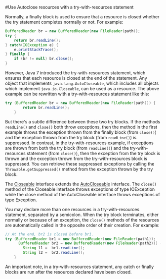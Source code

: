 #Use Autoclose resources with a try-with-resources statement

Normally, a finally block is used to ensure that a resource is closed whether the try statement completes normally or not. For example:
````java
BufferedReader br = new BufferedReader(new FileReader(path));
try {
    return br.readLine();
} catch(IOException e) {
    e.printStackTrace();
} finally {
    if (br != null) br.close();
}
```` 

However, Java 7 introduced the try-with-resources statement, which ensures that each resource is closed at the end of the statement. Any object that implements `java.lang.AutoCloseable`, which includes all objects which implement `java.io.Closeable`, can be used as a resource. The above example can be rewritten with a try-with-resources statement like this:
````java
try (BufferedReader br = new BufferedReader(new FileReader(path))) {
        return br.readLine();
    }
````

But there's a subtle difference between these two try blocks. If the methods `readLine()` and `close()` both throw exceptions, then the method in the first example throws the exception thrown from the finally block (from `close()`) and the exception thrown from the try block (from `readLine()`) is suppressed. In contrast, in the try-with-resources example, if exceptions are thrown from both the try block (from `readLine()`) and the try-with-resources statement (from `close()`), then the exception from the try block is thrown and the exception thrown from the try-with-resources block is suppressed. You can retrieve these suppressed exceptions by calling the `Throwable.getSuppressed()` method from the exception thrown by the try block.

The [Closeable](https://docs.oracle.com/javase/8/docs/api/java/io/Closeable.html) interface extends the [AutoCloseable](https://docs.oracle.com/javase/8/docs/api/java/lang/AutoCloseable.html) interface. The `close()` method of the Closeable interface throws exceptions of type IOException while the close method of the AutoCloseable interface throws exceptions of type Exception.

You may declare more than one resources in a try-with-resources statement, separated by a semicolon. When the try block   terminates, either normally or because of an exception, the `close()` methods of the resources are automatically called in the opposite order of their creation. For example:
````java
// At the end, br2 is closed before br1.
try (BufferedReader br1 = new BufferedReader(new FileReader(path1)); 
      BufferedReader br2 = new BufferedReader(new FileReader(path2))) {
        String l1 =  br1.readLine();
        String l2 =  br2.readLine();
    }
````

An important note, in a try-with-resources statement, any catch or finally blocks are run after the resources declared have been closed.
